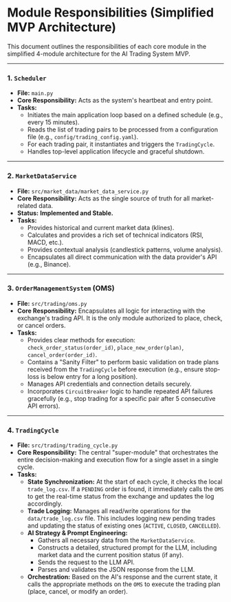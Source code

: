 # Module Responsibilities (Simplified MVP Architecture)

This document outlines the responsibilities of each core module in the simplified 4-module architecture for the AI Trading System MVP.

---

### 1. `Scheduler`
-   **File:** `main.py`
-   **Core Responsibility:** Acts as the system's heartbeat and entry point.
-   **Tasks:**
    -   Initiates the main application loop based on a defined schedule (e.g., every 15 minutes).
    -   Reads the list of trading pairs to be processed from a configuration file (e.g., `config/trading_config.yaml`).
    -   For each trading pair, it instantiates and triggers the `TradingCycle`.
    -   Handles top-level application lifecycle and graceful shutdown.

---

### 2. `MarketDataService`
-   **File:** `src/market_data/market_data_service.py`
-   **Core Responsibility:** Acts as the single source of truth for all market-related data.
-   **Status:** **Implemented and Stable.**
-   **Tasks:**
    -   Provides historical and current market data (klines).
    -   Calculates and provides a rich set of technical indicators (RSI, MACD, etc.).
    -   Provides contextual analysis (candlestick patterns, volume analysis).
    -   Encapsulates all direct communication with the data provider's API (e.g., Binance).

---

### 3. `OrderManagementSystem` (OMS)
-   **File:** `src/trading/oms.py`
-   **Core Responsibility:** Encapsulates all logic for interacting with the exchange's trading API. It is the only module authorized to place, check, or cancel orders.
-   **Tasks:**
    -   Provides clear methods for execution: `check_order_status(order_id)`, `place_new_order(plan)`, `cancel_order(order_id)`.
    -   Contains a "Sanity Filter" to perform basic validation on trade plans received from the `TradingCycle` before execution (e.g., ensure stop-loss is below entry for a long position).
    -   Manages API credentials and connection details securely.
    -   Incorporates `CircuitBreaker` logic to handle repeated API failures gracefully (e.g., stop trading for a specific pair after 5 consecutive API errors).

---

### 4. `TradingCycle`
-   **File:** `src/trading/trading_cycle.py`
-   **Core Responsibility:** The central "super-module" that orchestrates the entire decision-making and execution flow for a single asset in a single cycle.
-   **Tasks:**
    -   **State Synchronization:** At the start of each cycle, it checks the local `trade_log.csv`. If a `PENDING` order is found, it immediately calls the `OMS` to get the real-time status from the exchange and updates the log accordingly.
    -   **Trade Logging:** Manages all read/write operations for the `data/trade_log.csv` file. This includes logging new pending trades and updating the status of existing ones (`ACTIVE`, `CLOSED`, `CANCELLED`).
    -   **AI Strategy & Prompt Engineering:**
        -   Gathers all necessary data from the `MarketDataService`.
        -   Constructs a detailed, structured prompt for the LLM, including market data and the current position status (if any).
        -   Sends the request to the LLM API.
        -   Parses and validates the JSON response from the LLM.
    -   **Orchestration:** Based on the AI's response and the current state, it calls the appropriate methods on the `OMS` to execute the trading plan (place, cancel, or modify an order).